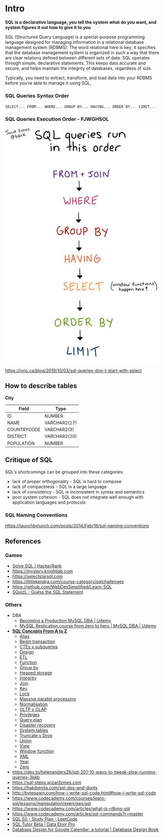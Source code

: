 # Intro

**SQL is a declarative language, you tell the system what do you want, and system figures it out how to give it to you**

SQL (Structured Query Language) is a special-purpose programming language designed for managing information in a relational database management system (RDBMS). The word relational here is key; it specifies that the database management system is organized in such a way that there are clear relations defined between different sets of data. SQL operates through simple, declarative statements. This keeps data accurate and secure, and helps maintain the integrity of databases, regardless of size.

Typically, you need to extract, transform, and load data into your RDBMS before you're able to manage it using SQL,

### SQL Queries Syntax Order

`SELECT... FROM... WHERE... GROUP BY... HAVING... ORDER BY... LIMIT...`

### SQL Queries Execution Order - **FJWGHSOL**

![image](../../media/sql-Intro-image1.jpg)

https://jvns.ca/blog/2019/10/03/sql-queries-don-t-start-with-select

## How to describe tables

**City**

| **Field**   | **Type**     |
|-------------|--------------|
| ID          | NUMBER       |
| NAME        | VARCHAR2(17) |
| COUNTRYCODE | VARCHAR2(3)  |
| DISTRICT    | VARCHAR2(20) |
| POPULATION  | NUMBER       |

## Critique of SQL

SQL's shortcomings can be grouped into these categories:

- lack of proper orthogonality - SQL is hard to compose
- lack of compactness - SQL is a large language
- lack of consistency - SQL is inconsistent in syntax and semantics
- poor system cohesion - SQL does not integrate well enough with application languages and protocols

### SQL Naming Conventions

https://launchbylunch.com/posts/2014/Feb/16/sql-naming-conventions

## References

### Games

- [Solve SQL | HackerRank](https://www.hackerrank.com/domains/sql)
- https://mystery.knightlab.com
- https://selectstarsql.com
- https://littlekendra.com/course-category/sqlchallenges
- https://github.com/WebDevSimplified/Learn-SQL
- [SQuizL - Guess the SQL Statement](https://devgym.oracle.com/pls/apex/f?p=10001:4242::::4242::)

### Others

- DBA
   	- [Becoming a Production MySQL DBA | Udemy](https://www.udemy.com/course/becoming-a-production-mysql-dba/)
   	- [MySQL Replication course from zero to hero | MySQL DBA | Udemy](https://www.udemy.com/course/mysql-replication-course-from-zero-to-hero/)
- [**SQL Concepts From A to Z**](http://www.helenanderson.co.nz/sql-concepts-from-a-to-z)
    - [Alias](https://www.helenanderson.co.nz/sql-concepts-from-a-to-z/#chapter-1)
    - [Begin transaction](https://www.helenanderson.co.nz/sql-concepts-from-a-to-z/#chapter-2)
    - [CTEs v subqueries](https://www.helenanderson.co.nz/sql-concepts-from-a-to-z/#chapter-3)
    - [Design](https://www.helenanderson.co.nz/sql-concepts-from-a-to-z/#chapter-4)
    - [ETL](https://www.helenanderson.co.nz/sql-concepts-from-a-to-z/#chapter-5)
    - [Function](https://www.helenanderson.co.nz/sql-concepts-from-a-to-z/#chapter-6)
    - [Group by](https://www.helenanderson.co.nz/sql-concepts-from-a-to-z/#chapter-7)
    - [Heaped storage](https://www.helenanderson.co.nz/sql-concepts-from-a-to-z/#chapter-8)
    - [Integrity](https://www.helenanderson.co.nz/sql-concepts-from-a-to-z/#chapter-9)
    - [Join](https://www.helenanderson.co.nz/sql-concepts-from-a-to-z/#chapter-10)
    - [Key](https://www.helenanderson.co.nz/sql-concepts-from-a-to-z/#chapter-11)
    - [Lock](https://www.helenanderson.co.nz/sql-concepts-from-a-to-z/#chapter-12)
    - [Massive parallel processing](https://www.helenanderson.co.nz/sql-concepts-from-a-to-z/#chapter-13)
    - [Normalisation](https://www.helenanderson.co.nz/sql-concepts-from-a-to-z/#chapter-14)
    - [OLTP v OLAP](https://www.helenanderson.co.nz/sql-concepts-from-a-to-z/#chapter-15)
    - [Privileges](https://www.helenanderson.co.nz/sql-concepts-from-a-to-z/#chapter-16)
    - [Query plan](https://www.helenanderson.co.nz/sql-concepts-from-a-to-z/#chapter-17)
    - [Disaster recovery](https://www.helenanderson.co.nz/sql-concepts-from-a-to-z/#chapter-18)
    - [System tables](https://www.helenanderson.co.nz/sql-concepts-from-a-to-z/#chapter-19)
    - [Truncate v Drop](https://www.helenanderson.co.nz/sql-concepts-from-a-to-z/#chapter-20)
    - [Union](https://www.helenanderson.co.nz/sql-concepts-from-a-to-z/#chapter-21)
    - [View](https://www.helenanderson.co.nz/sql-concepts-from-a-to-z/#chapter-22)
    - [Window function](https://www.helenanderson.co.nz/sql-concepts-from-a-to-z/#chapter-23)
    - [XML](https://www.helenanderson.co.nz/sql-concepts-from-a-to-z/#chapter-24)
    - [Year](https://www.helenanderson.co.nz/sql-concepts-from-a-to-z/#chapter-25)
    - [Zero](https://www.helenanderson.co.nz/sql-concepts-from-a-to-z/#chapter-26)
- https://dev.to/helenanders26/sql-201-10-ways-to-tweak-slow-running-queries-3pkb
- https://sql-steps.wizardzines.com
- https://hakibenita.com/sql-dos-and-donts
- http://bytepawn.com/how-i-write-sql-code.html#how-i-write-sql-code
- https://www.codecademy.com/courses/learn-sql/lessons/manipulation/exercises/sql
- https://www.codecademy.com/articles/what-is-rdbms-sql
- https://www.codecademy.com/articles/sql-commands?r=master
- [SQL 50 - Study Plan - LeetCode](https://leetcode.com/studyplan/top-sql-50/)
- [SQL Tutor Beta | Data Elixir Pro](https://pro.dataelixir.com/sql-tutor-beta/)
- [Database Design for Google Calendar: a tutorial | Database Design Book](https://kb.databasedesignbook.com/posts/google-calendar/)
